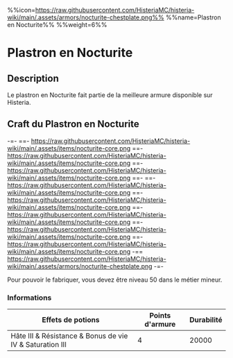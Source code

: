 %%icon=https://raw.githubusercontent.com/HisteriaMC/histeria-wiki/main/.assets/armors/nocturite-chestplate.png%%
%%name=Plastron en Nocturite%%
%%weight=6%%
# Plastron en Nocturite

## Description
Le plastron en Nocturite fait partie de la meilleure armure disponible sur Histeria.

## Craft du Plastron en Nocturite
-=-
 ==- https://raw.githubusercontent.com/HisteriaMC/histeria-wiki/main/.assets/items/nocturite-core.png
 ==- https://raw.githubusercontent.com/HisteriaMC/histeria-wiki/main/.assets/items/nocturite-core.png
 ==- https://raw.githubusercontent.com/HisteriaMC/histeria-wiki/main/.assets/items/nocturite-core.png
 ==- 
 ==- https://raw.githubusercontent.com/HisteriaMC/histeria-wiki/main/.assets/items/nocturite-core.png
 ==- https://raw.githubusercontent.com/HisteriaMC/histeria-wiki/main/.assets/items/nocturite-core.png
 ==- https://raw.githubusercontent.com/HisteriaMC/histeria-wiki/main/.assets/items/nocturite-core.png
 ==- https://raw.githubusercontent.com/HisteriaMC/histeria-wiki/main/.assets/items/nocturite-core.png
 ==- https://raw.githubusercontent.com/HisteriaMC/histeria-wiki/main/.assets/items/nocturite-core.png
 -== https://raw.githubusercontent.com/HisteriaMC/histeria-wiki/main/.assets/armors/nocturite-chestplate.png
-=-

Pour pouvoir le fabriquer, vous devez être niveau 50 dans le métier mineur.

### Informations
| Effets de potions | Points d'armure | Durabilité |
| ----------------- |-----------------| ---------- |
| Hâte III & Résistance & Bonus de vie IV & Saturation III | 4 | 20000 |


